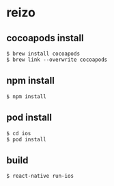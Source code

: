 # reizo

## cocoapods install
```
$ brew install cocoapods
$ brew link --overwrite cocoapods
```

## npm install
```
$ npm install
```

## pod install
```
$ cd ios
$ pod install
```

## build
```
$ react-native run-ios
```
